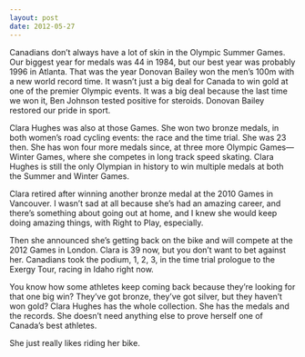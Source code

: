 ```yaml
---
layout: post
date: 2012-05-27
---
```


Canadians don’t always have a lot of skin in the Olympic Summer Games. Our biggest year for medals was 44 in 1984, but our best year was probably 1996 in Atlanta. That was the year Donovan Bailey won the men’s 100m with a new world record time. It wasn’t just a big deal for Canada to win gold at one of the premier Olympic events. It was a big deal because the last time we won it, Ben Johnson tested positive for steroids. Donovan Bailey restored our pride in sport.

Clara Hughes was also at those Games. She won two bronze medals, in both women’s road cycling events: the race and the time trial. She was 23 then. She has won four more medals since, at three more Olympic Games—Winter Games, where she competes in long track speed skating. Clara Hughes is still the only Olympian in history to win multiple medals at both the Summer and Winter Games.

Clara retired after winning another bronze medal at the 2010 Games in Vancouver. I wasn’t sad at all because she’s had an amazing career, and there’s something about going out at home, and I knew she would keep doing amazing things, with Right to Play, especially.

Then she announced she’s getting back on the bike and will compete at the 2012 Games in London. Clara is 39 now, but you don’t want to bet against her. Canadians took the podium, 1, 2, 3, in the time trial prologue to the Exergy Tour, racing in Idaho right now.

You know how some athletes keep coming back because they’re looking for that one big win? They’ve got bronze, they’ve got silver, but they haven’t won gold? Clara Hughes has the whole collection. She has the medals and the records. She doesn’t need anything else to prove herself one of Canada’s best athletes.

She just really likes riding her bike.
